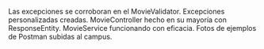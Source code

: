 Las excepciones se corroboran en el MovieValidator.
Excepciones personalizadas creadas.
MovieController hecho en su mayoría con ResponseEntity.
MovieService funcionando con eficacia.
Fotos de ejemplos de Postman subidas al campus.
